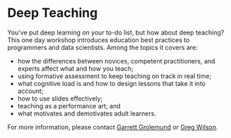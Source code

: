 # Deep Teaching

You've put deep learning on your to-do list, but how about deep teaching? This one day workshop introduces education best practices to programmers and data scientists.  Among the topics it covers are:

- how the differences between novices, competent practitioners, and experts affect what and how you teach;
- using formative assessment to keep teaching on track in real time;
- what cognitive load is and how to design lessons that take it into account;
- how to use slides effectively;
- teaching as a performance art; and
- what motivates and demotivates adult learners.

For more information, please contact [Garrett Grolemund](mailto:garrett@rstudio.com) or [Greg Wilson](mailto:greg.wilson@rstudio.com).
